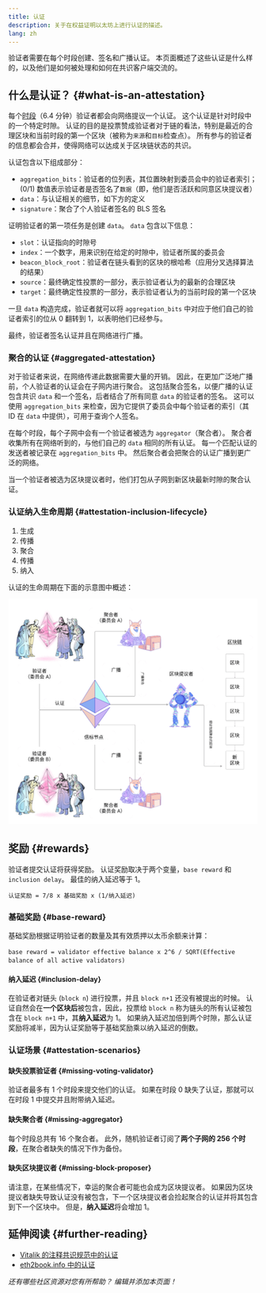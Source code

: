 ```yaml
---
title: 认证
description: 关于在权益证明以太坊上进行认证的描述。
lang: zh
---
```


验证者需要在每个时段创建、签名和广播认证。 本页面概述了这些认证是什么样的，以及他们是如何被处理和如何在共识客户端交流的。

## 什么是认证？ {#what-is-an-attestation}

每个[时段](/glossary/#epoch)（6.4 分钟）验证者都会向网络提议一个认证。 这个认证是针对时段中的一个特定时隙。 认证的目的是投票赞成验证者对于链的看法，特别是最近的合理区块和当前时段的第一个区块（被称为`来源`和`目标`检查点）。 所有参与的验证者的信息都会合并，使得网络可以达成关于区块链状态的共识。

认证包含以下组成部分：

- `aggregation_bits`：验证者的位列表，其位置映射到委员会中的验证者索引；(0/1) 数值表示验证者是否签名了`数据`（即，他们是否活跃和同意区块提议者）
- `data`：与认证相关的细节，如下方的定义
- `signature`：聚合了个人验证者签名的 BLS 签名

证明验证者的第一项任务是创建 `data`。 `data` 包含以下信息：

- `slot`：认证指向的时隙号
- `index`：一个数字，用来识别在给定的时隙中，验证者所属的委员会
- `beacon_block_root`：验证者在链头看到的区块的根哈希（应用分叉选择算法的结果）
- `source`：最终确定性投票的一部分，表示验证者认为的最新的合理区块
- `target`：最终确定性投票的一部分，表示验证者认为的当前时段的第一个区块

一旦 `data` 构造完成，验证者就可以将 `aggregation_bits` 中对应于他们自己的验证者索引的位从 0 翻转到 1，以表明他们已经参与。

最终，验证者签名认证并且在网络进行广播。

### 聚合的认证 {#aggregated-attestation}

对于验证者来说，在网络传递此数据需要大量的开销。 因此，在更加广泛地广播前，个人验证者的认证会在子网内进行聚合。 这包括聚合签名，以便广播的认证包含共识 `data` 和一个签名，后者结合了所有同意 `data` 的验证者的签名。 这可以使用 `aggregation_bits` 来检查，因为它提供了委员会中每个验证者的索引（其 ID 在 `data` 中提供），可用于查询个人签名。

在每个时段，每个子网中会有一个验证者被选为 `aggregator`（聚合者）。 聚合者收集所有在网络听到的，与他们自己的 `data` 相同的所有认证。 每一个匹配认证的发送者被记录在 `aggregation_bits` 中。 然后聚合者会把聚合的认证广播到更广泛的网络。

当一个验证者被选为区块提议者时，他们打包从子网到新区块最新时隙的聚合认证。

### 认证纳入生命周期 {#attestation-inclusion-lifecycle}

1. 生成
2. 传播
3. 聚合
4. 传播
5. 纳入

认证的生命周期在下面的示意图中概述：

![认证生命周期](./attestation_schematic.png)

## 奖励 {#rewards}

验证者提交认证将获得奖励。 认证奖励取决于两个变量，`base reward` 和 `inclusion delay`。 最佳的纳入延迟等于 1。

`认证奖励 = 7/8 x 基础奖励 x (1/纳入延迟)`

### 基础奖励 {#base-reward}

基础奖励根据证明验证者的数量及其有效质押以太币余额来计算：

`base reward = validator effective balance x 2^6 / SQRT(Effective balance of all active validators)`

#### 纳入延迟 {#inclusion-delay}

在验证者对链头 (`block n`) 进行投票，并且 `block n+1` 还没有被提出的时候。 认证自然会在**一个区块后**被包含，因此，投票给 `block n` 称为链头的所有认证被包含在 `block n+1` 中，其**纳入延迟**为 1。 如果纳入延迟加倍到两个时隙，那么认证奖励将减半，因为认证奖励等于基础奖励乘以纳入延迟的倒数。

### 认证场景 {#attestation-scenarios}

#### 缺失投票验证者 {#missing-voting-validator}

验证者最多有 1 个时段来提交他们的认证。 如果在时段 0 缺失了认证，那就可以在时段 1 中提交并且附带纳入延迟。

#### 缺失聚合者 {#missing-aggregator}

每个时段总共有 16 个聚合者。 此外，随机验证者订阅了**两个子网的 256 个时段**，在聚合者缺失的情况下作为备份。

#### 缺失区块提议者 {#missing-block-proposer}

请注意，在某些情况下，幸运的聚合者可能也会成为区块提议者。 如果因为区块提议者缺失导致认证没有被包含，下一个区块提议者会捡起聚合的认证并将其包含到下一个区块中。 但是，**纳入延迟**将会增加 1。

## 延伸阅读 {#further-reading}

- [Vitalik 的注释共识规范中的认证](https://github.com/ethereum/annotated-spec/blob/master/phase0/beacon-chain.md#attestationdata)
- [eth2book.info 中的认证](https://eth2book.info/altair/part3/containers/dependencies#attestationdata)

_还有哪些社区资源对您有所帮助？ 编辑并添加本页面！_
